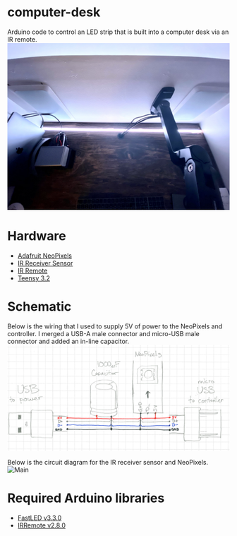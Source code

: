 # computer-desk
Arduino code to control an LED strip that is built into a computer desk via an IR remote.
![Main](https://github.com/ajschwieterman/computer-desk/blob/main/main.jpg)

# Hardware
- [Adafruit NeoPixels](https://www.adafruit.com/product/1138?length=1)
- [IR Receiver Sensor](https://www.adafruit.com/product/157)
- [IR Remote](https://www.amazon.com/SUPERNIGHT-Remote-Controller-Wireless-Control/dp/B00AF5YOK2/ref=asc_df_B00AF5YOK2/?tag=hyprod-20&linkCode=df0&hvadid=233903308735&hvpos=&hvnetw=g&hvrand=3245025783190143450&hvpone=&hvptwo=&hvqmt=&hvdev=c&hvdvcmdl=&hvlocint=&hvlocphy=9017486&hvtargid=pla-393085054271&psc=1)
- [Teensy 3.2](https://www.adafruit.com/product/2756)

# Schematic
Below is the wiring that I used to supply 5V of power to the NeoPixels and controller.  I merged a USB-A male connector and micro-USB male connector and added an in-line capacitor.
![Main](https://github.com/ajschwieterman/computer-desk/blob/main/power.png)

Below is the circuit diagram for the IR receiver sensor and NeoPixels.
![Main](https://github.com/ajschwieterman/computer-desk/blob/main/schematic.png)

# Required Arduino libraries
- [FastLED v3.3.0](https://github.com/FastLED/FastLED)
- [IRRemote v2.8.0](https://github.com/z3t0/Arduino-IRremote)

